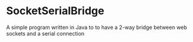 # SocketSerialBridge
A simple program written in Java to to have a 2-way bridge between web sockets and a serial connection
